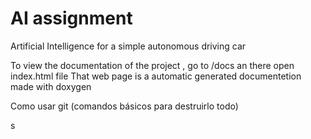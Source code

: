 # AI assignment
Artificial Intelligence for a simple autonomous driving car

To view the documentation of the project , go to /docs an there open index.html file
That web page is a automatic generated documentetion made with doxygen

Como usar git (comandos básicos para destruirlo todo)

s
